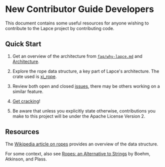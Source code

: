 # New Contributor Guide **Developers**

This document contains some useful resources for anyone wishing to contribute to the Lapce project by contributing code.

## Quick Start

1. Get an overview of the architecture from [`faq/why-lapce.md`](why-lapce.md) and [Architecture](development/architecture.md).

2. Explore the rope data structure, a key part of Lapce's architecture. The crate used is [xi_rope](https://crates.io/crates/xi-rope).

3. Review both open and closed [issues](https://github.com/lapce/lapce/issues), there may be others working on a similar feature.

4. [Get cracking](https://dictionary.cambridge.org/dictionary/english/get-cracking)!

5. Be aware that unless you explicitly state otherwise, contributions you make to this project will be under the Apache License Version 2.

## Resources

The [Wikipedia article on ropes](https://en.wikipedia.org/wiki/Rope_(data_structure)) provides an overview of the data structure.

For some context, also see [Ropes: an Alternative to Strings](https://www.cs.tufts.edu/comp/150FP/archive/hans-boehm/ropes.pdf) by Boehm, Atkinson, and Plass.



